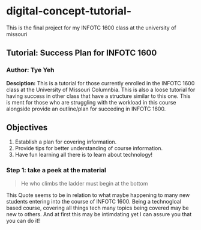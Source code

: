 # digital-concept-tutorial-
This is the final project for my INFOTC 1600 class at the university of missouri 
## **Tutorial:** Success Plan for INFOTC 1600 
### **Author:** Tye Yeh 

**Desciption:** This is a tutorial for those currently enrolled in the INFOTC 1600 class at the University of Missouri Columnbia. This is also a loose tutorial for having success in other class that have a structure similar to this one. This is ment for those who are struggling with the workload in this course alongside provide an outline/plan for succeding in INFOTC 1600. 

## Objectives
1. Establish a plan for covering information.
2. Provide tips for better understanding of course information.
3. Have fun learning all there is to learn about technology!

### Step 1: take a peek at the material 
> He who climbs the ladder must begin at the bottom

This Quote seems to be in relation to what maybe happening to many new students entering into the course of INFOTC 1600. Being a technogloal based course, covering all things tech many topics being covered may be new to others. And at first this may be intimdating yet I can assure you that you can do it! 
